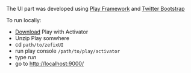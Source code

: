 The UI part was developed using [Play Framework](https://www.playframework.com/) and [Twitter Bootstrap](http://getbootstrap.com/)

To run locally:

 - [Download](https://www.playframework.com/download) Play with Activator
 - Unzip Play somwhere
 - cd ``path/to/zefixUI``
 - run play console ``/path/to/play/activator``
 - type *run*
 - go to [http://localhost:9000/](http://localhost:9000/)
